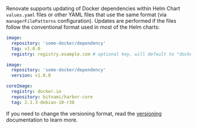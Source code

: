 Renovate supports updating of Docker dependencies within Helm Chart `values.yaml` files or other YAML files that use the same format (via `managerFilePatterns` configuration).
Updates are performed if the files follow the conventional format used in most of the Helm charts:

```yaml
image:
  repository: 'some-docker/dependency'
  tag: v1.0.0
  registry: registry.example.com # optional key, will default to "docker.io"

image:
  repository: 'some-docker/dependency'
  version: v1.0.0

coreImage:
  registry: docker.io
  repository: bitnami/harbor-core
  tag: 2.1.3-debian-10-r38
```

If you need to change the versioning format, read the [versioning](../../versioning/index.md) documentation to learn more.

